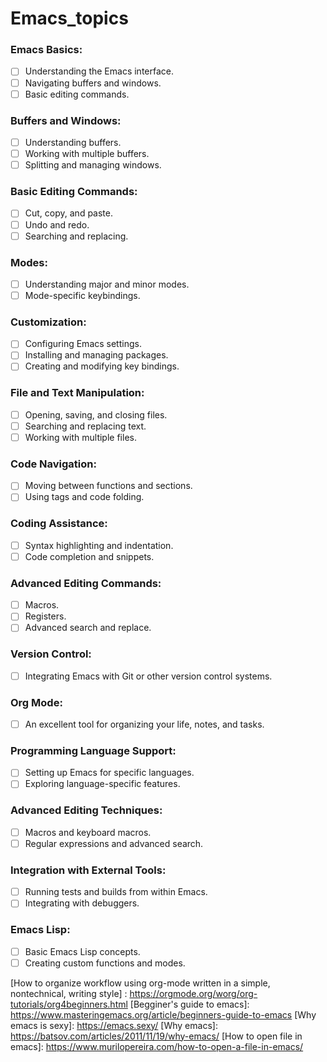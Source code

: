 # Emacs_topics
### Emacs Basics:
- [ ] Understanding the Emacs interface.
- [ ] Navigating buffers and windows.
- [ ] Basic editing commands.
        
### Buffers and Windows:
- [ ] Understanding buffers.
- [ ] Working with multiple buffers.
- [ ] Splitting and managing windows.

### Basic Editing Commands:
- [ ] Cut, copy, and paste.
- [ ] Undo and redo.
- [ ] Searching and replacing.
        
### Modes:
- [ ] Understanding major and minor modes.
- [ ] Mode-specific keybindings.

### Customization:
- [ ] Configuring Emacs settings.
- [ ] Installing and managing packages.
- [ ] Creating and modifying key bindings.

### File and Text Manipulation:
- [ ] Opening, saving, and closing files.
- [ ] Searching and replacing text.
- [ ] Working with multiple files.

### Code Navigation:
- [ ] Moving between functions and sections.
- [ ] Using tags and code folding.

### Coding Assistance:
- [ ] Syntax highlighting and indentation.
- [ ] Code completion and snippets.
        
### Advanced Editing Commands:
- [ ] Macros.
- [ ] Registers.
- [ ] Advanced search and replace.

### Version Control:
- [ ] Integrating Emacs with Git or other version control systems.
        
### Org Mode:
- [ ] An excellent tool for organizing your life, notes, and tasks.

### Programming Language Support:
- [ ] Setting up Emacs for specific languages.
- [ ] Exploring language-specific features.

### Advanced Editing Techniques:
- [ ] Macros and keyboard macros.
- [ ] Regular expressions and advanced search.

### Integration with External Tools:
- [ ] Running tests and builds from within Emacs.
- [ ] Integrating with debuggers.

### Emacs Lisp:
- [ ] Basic Emacs Lisp concepts.
- [ ] Creating custom functions and modes.

[How to organize workflow using org-mode written in a simple, nontechnical, writing style] : https://orgmode.org/worg/org-tutorials/org4beginners.html
[Begginer's guide to emacs]: https://www.masteringemacs.org/article/beginners-guide-to-emacs
[Why emacs is sexy]: https://emacs.sexy/
[Why emacs]: https://batsov.com/articles/2011/11/19/why-emacs/
[How to open file in emacs]: https://www.murilopereira.com/how-to-open-a-file-in-emacs/
